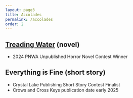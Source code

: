 ```yaml
---
layout: page3
title: Accolades
permalink: /accolades
order: 2
---
```


## [Treading Water](/books-in-progress) (novel)

- 2024 PNWA Unpublished Horror Novel Contest Winner

## Everything is Fine (short story)

- Crystal Lake Publishing Short Story Contest Finalist
- Crows and Cross Keys publication date early 2025
